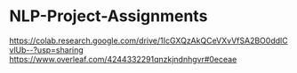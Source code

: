# NLP-Project-Assignments
https://colab.research.google.com/drive/1IcGXQzAkQCeVXvVfSA2BO0ddlCvlUb--?usp=sharing
https://www.overleaf.com/4244332291qnzkjndnhgvr#0eceae
